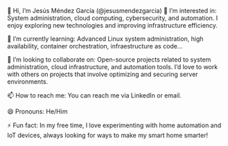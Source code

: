 👋 Hi, I’m Jesús Méndez García (@jesusmendezgarcia)
👀 I’m interested in: System administration, cloud computing, cybersecurity, and automation. I enjoy exploring new technologies and improving infrastructure efficiency.

🌱 I’m currently learning: Advanced Linux system administration, high availability, container orchestration, infraestructure as code...

💞️ I’m looking to collaborate on: Open-source projects related to system administration, cloud infrastructure, and automation tools. I’d love to work with others on projects that involve optimizing and securing server environments.

📫 How to reach me: You can reach me via LinkedIn or email.

😄 Pronouns: He/Him

⚡ Fun fact: In my free time, I love experimenting with home automation and IoT devices, always looking for ways to make my smart home smarter!
